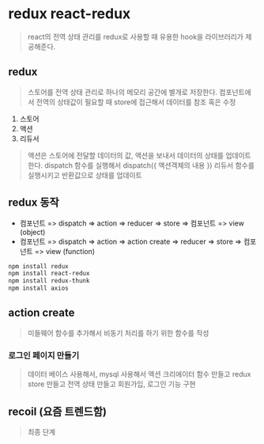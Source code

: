 # redux react-redux
> react의 전역 상태 관리를 redux로 사용할 때 유용한 hook을 라이브러리가 제공해준다.

## redux
> 스토어를 전역 상태 관리로 하나의 메모리 공간에 별개로 저장한다.
> 컴포넌트에서 전역의 상태값이 필요할 때 store에 접근해서 데이터를 참조 혹은 수정
1. 스토어
2. 액션
3. 리듀서

> 액션은 스토어에 전달할 데이터의 값, 액션을 보내서 데이터의 상태를 업데이트한다.
> dispatch 함수를 실행해서 dispatch({ 액션객체의 내용 }) 리듀서 함수를 실행시키고 반환값으로 상태를 업데이트


## redux 동작
- 컴포넌트 => dispatch => action => reducer => store => 컴포넌트 => view (object)
- 컴포넌트 => dispatch => action => action create => reducer => store => 컴포넌트 => view (function)

```sh                                                       
npm install redux
npm install react-redux
npm install redux-thunk
npm install axios
```

## action create
> 미들웨어 함수를 추가해서 비동기 처리를 하기 위한 함수를 작성

### 로그인 페이지 만들기
> 데이터 베이스 사용해서, mysql 사용해서
> 액션 크리에이터 함수 만들고
> redux store 만들고
> 전역 상태 만들고
> 회원가입, 로그인 기능 구현

## recoil (요즘 트렌드함)
> 최종 단계